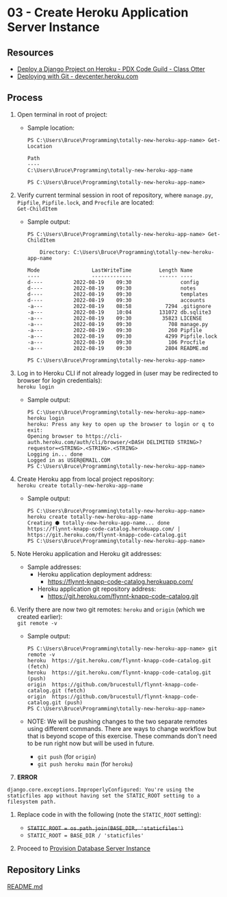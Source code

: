 # 03 - Create Heroku Application Server Instance

## Resources

* [Deploy a Django Project on Heroku - PDX Code Guild - Class Otter](https://github.com/PdxCodeGuild/class_otter/blob/main/5%20Capstone/Heroku%20Deployment.md)
* [Deploying with Git - devcenter.heroku.com](https://devcenter.heroku.com/articles/git)

## Process

1. Open terminal in root of project:
    * Sample location:

        ```console
        PS C:\Users\Bruce\Programming\totally-new-heroku-app-name> Get-Location

        Path
        ----
        C:\Users\Bruce\Programming\totally-new-heroku-app-name

        PS C:\Users\Bruce\Programming\totally-new-heroku-app-name>
        ```

1. Verify current terminal session in root of repository, where `manage.py`, `Pipfile`, `Pipfile.lock`, and `Procfile` are located:  
    `Get-ChildItem`
    * Sample output:

        ```console
        PS C:\Users\Bruce\Programming\totally-new-heroku-app-name> Get-ChildItem

            Directory: C:\Users\Bruce\Programming\totally-new-heroku-app-name

        Mode                 LastWriteTime         Length Name
        ----                 -------------         ------ ----
        d----          2022-08-19    09:30                config
        d----          2022-08-19    09:30                notes
        d----          2022-08-19    09:30                templates
        d----          2022-08-19    09:30                accounts
        -a---          2022-08-19    08:58           7294 .gitignore
        -a---          2022-08-19    10:04         131072 db.sqlite3
        -a---          2022-08-19    09:30          35823 LICENSE
        -a---          2022-08-19    09:30            708 manage.py
        -a---          2022-08-19    09:30            260 Pipfile
        -a---          2022-08-19    09:30           4299 Pipfile.lock
        -a---          2022-08-19    09:30            106 Procfile
        -a---          2022-08-19    09:30           2804 README.md

        PS C:\Users\Bruce\Programming\totally-new-heroku-app-name>
        ```

1. Log in to Heroku CLI if not already logged in (user may be redirected to browser for login credentials):  
    `heroku login`
    * Sample output:

        ```console
        PS C:\Users\Bruce\Programming\totally-new-heroku-app-name> heroku login
        heroku: Press any key to open up the browser to login or q to exit:
        Opening browser to https://cli-auth.heroku.com/auth/cli/browser/<DASH DELIMITED STRING>?requestor=<STRING>.<STRING>.<STRING>
        Logging in... done
        Logged in as USER@EMAIL.COM
        PS C:\Users\Bruce\Programming\totally-new-heroku-app-name>
        ```

1. Create Heroku app from local project repository:  
    `heroku create totally-new-heroku-app-name`
    * Sample output:

        ```console
        PS C:\Users\Bruce\Programming\totally-new-heroku-app-name> heroku create totally-new-heroku-app-name
        Creating ⬢ totally-new-heroku-app-name... done
        https://flynnt-knapp-code-catalog.herokuapp.com/ | https://git.heroku.com/flynnt-knapp-code-catalog.git
        PS C:\Users\Bruce\Programming\totally-new-heroku-app-name>
        ```

1. Note Heroku application and Heroku git addresses:
    * Sample addresses:
        * Heroku application deployment address:
            * <https://flynnt-knapp-code-catalog.herokuapp.com/>
        * Heroku application git repository address:
            * <https://git.heroku.com/flynnt-knapp-code-catalog.git>

1. Verify there are now two git remotes: `heroku` and `origin` (which we created earlier):  
    `git remote -v`
    * Sample output:

        ```console
        PS C:\Users\Bruce\Programming\totally-new-heroku-app-name> git remote -v
        heroku  https://git.heroku.com/flynnt-knapp-code-catalog.git (fetch)
        heroku  https://git.heroku.com/flynnt-knapp-code-catalog.git (push)
        origin  https://github.com/brucestull/flynnt-knapp-code-catalog.git (fetch)
        origin  https://github.com/brucestull/flynnt-knapp-code-catalog.git (push)
        PS C:\Users\Bruce\Programming\totally-new-heroku-app-name>
        ```

    * NOTE: We will be pushing changes to the two separate remotes using different commands. There are ways to change workflow but that is beyond scope of this exercise. These commands don't need to be run right now but will be used in future.
        * `git push` (for `origin`)
        * `git push heroku main` (for `heroku`)

1. **ERROR**

  ```console
  django.core.exceptions.ImproperlyConfigured: You're using the staticfiles app without having set the STATIC_ROOT setting to a filesystem path.
  ```

1. Replace code in [](../config/production.py) with the following (note the `STATIC_ROOT` setting):

    * ~~`STATIC_ROOT = os.path.join(BASE_DIR, 'staticfiles')`~~
    * `STATIC_ROOT = BASE_DIR / 'staticfiles'`

1. Proceed to [Provision Database Server Instance](04_provision_database_server_instance.md)

## Repository Links

[README.md](../README.md)
